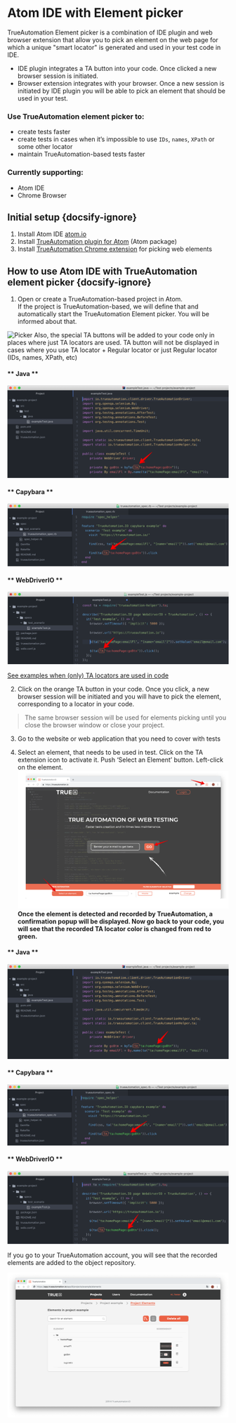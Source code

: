 # Atom IDE with Element picker 

TrueAutomation Element picker is a combination of IDE plugin and web browser extension that allow you to pick an element on the web page for which a unique "smart locator" is generated and used in your test code in IDE.
- IDE plugin integrates a TA button into your code. Once clicked a new browser session is initiated.
- Browser extension integrates with your browser. Once a new session is initiated by IDE plugin you will be able to pick an element that should be used in your test.

### Use TrueAutomation element picker to:

- create tests faster
- create tests in cases when it’s impossible to use `IDs`, `names`, `XPath` or some other locator
- maintain TrueAutomation-based tests faster

### Currently supporting:

- Atom IDE
- Chrome Browser

## Initial setup {docsify-ignore}

1. Install Atom IDE [atom.io](https://atom.io)
2. Install [TrueAutomation plugin for Atom](https://atom.io/packages/trueautomation-element-picker) (Atom package)
3. Install [TrueAutomation Chrome extension](https://chrome.google.com/webstore/detail/trueautomationio-element/khpnbhifngechnmadjdgddjjaiioncoh) for picking web elements

## How to use Atom IDE with TrueAutomation element picker {docsify-ignore}

1. Open or create a TrueAutomation-based project in Atom.<br/>
If the project is TrueAutomation-based, we will define that and automatically start the TrueAutomation Element picker. You will be informed about that.
>
<!--If you use .gif do new line before-->
![Picker](../_gif/picker-starting-notice.gif 'Picker starting notice')
Also, the special TA buttons will be added to your code only in places where just TA locators are used. TA button will not be displayed in cases where you use TA locator + Regular locator or just Regular locator (IDs, names, XPath, etc)

<!-- tabs:start -->
#### ** Java **
![Picker](../_images/taButton-java.png 'TA button')
#### ** Capybara **
![Picker](../_images/taButton-capybara.png 'TA button')
#### ** WebDriverIO **
![Picker](../_images/taButton-webdriverio.png 'TA button')
<!-- tabs:end -->

[See examples when (only) TA locators are used in code](/getting-started/ta-locators?id=example)

2. Click on the orange TA button in your code. Once you click, a new browser session will be initiated and you will have to pick the element, corresponding to a locator in your code.<br/>
> The same browser session will be used for elements picking until you close the browser window or close your project.

3. Go to the website or web application that you need to cover with tests

4. Select an element, that needs to be used in test. Click on the TA extension icon to activate it. Push ‘Select an Element’ button. Left-click on the element.
![Picker](../_images/select-element-atom.png 'Element Selection')
**Once the element is detected and recorded by TrueAutomation, a confirmation popup will be displayed. Now go back to your code, you will see that the recorded TA locator color is changed from red to green.**

<!-- tabs:start -->
#### ** Java **
![Picker](../_images/taLocatorColor-java.png 'TA locator')
#### ** Capybara **
![Picker](../_images/taLocatorColor-capybara.png 'TA locator')
#### ** WebDriverIO **
![Picker](../_images/taLocatorColor-webdriverio.png 'TA locator')
<!-- tabs:end -->

If you go to your TrueAutomation account, you will see that the recorded elements are added to the object repository.

![Picker](../_images/element-tree.png 'Element In Cloud')

